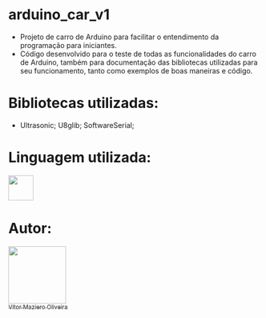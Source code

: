 # arduino_car_v1
-  Projeto de carro de Arduino para facilitar o entendimento da programação para iniciantes.
-  Código desenvolvido para o teste de todas as funcionalidades do carro de Arduino, também para documentação das bibliotecas utilizadas para seu funcionamento, tanto como exemplos de boas maneiras e código.

# Bibliotecas utilizadas:
- Ultrasonic; U8glib; SoftwareSerial;

# Linguagem utilizada:
<img src="https://cdn.jsdelivr.net/gh/devicons/devicon@latest/icons/python/python-original.svg" width="50" height="50"/>

# Autor:

[<img loading="lazy" src="https://avatars.githubusercontent.com/u/110566021?v=4" width=115><br><sub>Vítor Maziero Oliveira</sub>](https://github.com/vitor-m-o)

